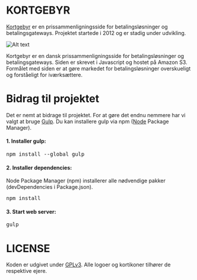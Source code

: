 KORTGEBYR
================

<a href="https://kortgebyr.dk">Kortgebyr</a> er en prissammenligningsside for betalingsløsninger og betalingsgateways. Projektet startede i 2012 og er stadig under udvikling.

![Alt text](/screenshot.png?raw=true "kortgebyr screenshot")

Kortgebyr er en dansk prissammenligningsside for betalingsløsninger og betalingsgateways. Siden er skrevet i Javascript og hostet på Amazon S3. Formålet med siden er at gøre markedet for betalingsløsninger overskueligt og forståeligt for iværksættere.

Bidrag til projektet
=================

Det er nemt at bidrage til projektet. For at gøre det endnu nemmere har vi valgt at bruge <a href="http://gulpjs.com">Gulp</a>. Du kan installere gulp via npm (<a href="http://nodejs.org/download/">Node</a> Package Manager).

#### 1. Installer gulp:
<pre>
npm install --global gulp
</pre>

#### 2. Installer dependencies:
Node Package Manager (npm) installerer alle nødvendige pakker (devDependencies i Package.json).
<pre>
npm install
</pre>

#### 3. Start web server:
<pre>
gulp
</pre>

LICENSE
============
Koden er udgivet under [GPLv3](GPLv3.md). Alle logoer og kortikoner tilhører de respektive ejere.

